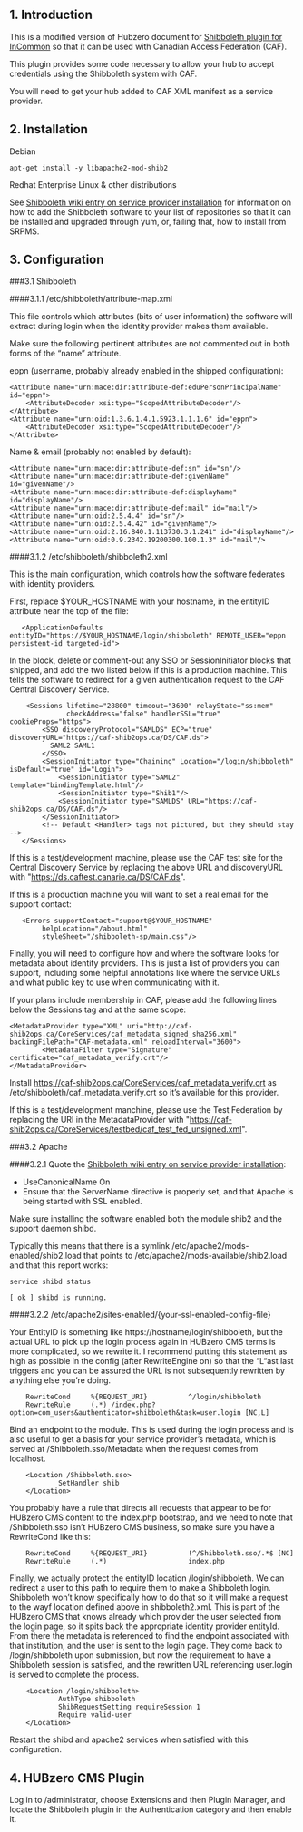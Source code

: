 ## 1. Introduction

This is a modified version of Hubzero document for [Shibboleth plugin for InCommon](https://help.hubzero.org/documentation/220/installation/debian/addons/incommon) so that it can be used with Canadian Access Federation (CAF).

This plugin provides some code necessary to allow your hub to accept credentials using the Shibboleth system with CAF.

You will need to get your hub added to CAF XML manifest as a service provider.


## 2. Installation

Debian

`apt-get install -y libapache2-mod-shib2`
 
Redhat Enterprise Linux & other distributions

See [Shibboleth wiki entry on service provider installation](https://wiki.shibboleth.net/confluence/display/SHIB2/NativeSPLinuxRPMInstall) for information on how to add the Shibboleth software to your list of repositories so that it can be installed and upgraded through yum, or, failing that, how to install from SRPMS.


## 3. Configuration

###3.1 Shibboleth

####3.1.1 /etc/shibboleth/attribute-map.xml

This file controls which attributes (bits of user information) the software will extract during login when the identity provider makes them available.

Make sure the following pertinent attributes are not commented out in both forms of the “name” attribute.

eppn (username, probably already enabled in the shipped configuration):

    <Attribute name="urn:mace:dir:attribute-def:eduPersonPrincipalName" id="eppn">
        <AttributeDecoder xsi:type="ScopedAttributeDecoder"/>
    </Attribute>
    <Attribute name="urn:oid:1.3.6.1.4.1.5923.1.1.1.6" id="eppn">
        <AttributeDecoder xsi:type="ScopedAttributeDecoder"/>
    </Attribute>

Name & email (probably not enabled by default):

    <Attribute name="urn:mace:dir:attribute-def:sn" id="sn"/>
    <Attribute name="urn:mace:dir:attribute-def:givenName" id="givenName"/>
    <Attribute name="urn:mace:dir:attribute-def:displayName" id="displayName"/>
    <Attribute name="urn:mace:dir:attribute-def:mail" id="mail"/>
    <Attribute name="urn:oid:2.5.4.4" id="sn"/>
    <Attribute name="urn:oid:2.5.4.42" id="givenName"/>
    <Attribute name="urn:oid:2.16.840.1.113730.3.1.241" id="displayName"/>
    <Attribute name="urn:oid:0.9.2342.19200300.100.1.3" id="mail"/>

####3.1.2 /etc/shibboleth/shibboleth2.xml

This is the main configuration, which controls how the software federates with identity providers.

First, replace $YOUR_HOSTNAME with your hostname, in the entityID attribute near the top of the file:

       <ApplicationDefaults entityID="https://$YOUR_HOSTNAME/login/shibboleth" REMOTE_USER="eppn persistent-id targeted-id">

In the block, delete or comment-out any SSO or SessionInitiator blocks that shipped, and add the two listed below if this is a production machine. This tells the software to redirect for a given authentication request to the CAF Central Discovery Service.

        <Sessions lifetime="28800" timeout="3600" relayState="ss:mem"
                  checkAddress="false" handlerSSL="true" cookieProps="https">
            <SSO discoveryProtocol="SAMLDS" ECP="true" discoveryURL="https://caf-shib2ops.ca/DS/CAF.ds">
              SAML2 SAML1
            </SSO>
            <SessionInitiator type="Chaining" Location="/login/shibboleth" isDefault="true" id="Login">
                <SessionInitiator type="SAML2" template="bindingTemplate.html"/>
                <SessionInitiator type="Shib1"/>
                <SessionInitiator type="SAMLDS" URL="https://caf-shib2ops.ca/DS/CAF.ds"/>
            </SessionInitiator>
            <!-- Default <Handler> tags not pictured, but they should stay -->
       </Sessions>

If this is a test/development machine, please use the CAF test site for the Central Discovery Service by replacing the above URL and discoveryURL with "https://ds.caftest.canarie.ca/DS/CAF.ds".

If this is a production machine you will want to set a real email for the support contact:

       <Errors supportContact="support@$YOUR_HOSTNAME"
            helpLocation="/about.html"
            styleSheet="/shibboleth-sp/main.css"/>

Finally, you will need to configure how and where the software looks for metadata about identity providers. This is just a list of providers you can support, including some helpful annotations like where the service URLs and what public key to use when communicating with it.

If your plans include membership in CAF, please add the following lines below the Sessions tag and at the same scope:

	<MetadataProvider type="XML" uri="http://caf-shib2ops.ca/CoreServices/caf_metadata_signed_sha256.xml" backingFilePath="CAF-metadata.xml" reloadInterval="3600">
            <MetadataFilter type="Signature" certificate="caf_metadata_verify.crt"/>
	</MetadataProvider> 

Install https://caf-shib2ops.ca/CoreServices/caf_metadata_verify.crt as /etc/shibboleth/caf_metadata_verify.crt so it’s available for this provider.

If this is a test/development manchine, please use the Test Federation by replacing the URI in the MetadataProvider with "https://caf-shib2ops.ca/CoreServices/testbed/caf_test_fed_unsigned.xml".


###3.2 Apache

####3.2.1 Quote the [Shibboleth wiki entry on service provider installation](https://wiki.shibboleth.net/confluence/display/SHIB2/NativeSPLinuxRPMInstall):

- UseCanonicalName On
- Ensure that the ServerName directive is properly set, and that Apache is being started with SSL enabled.

Make sure installing the software enabled both the module shib2 and the support daemon shibd.

Typically this means that there is a symlink /etc/apache2/mods-enabled/shib2.load that points to /etc/apache2/mods-available/shib2.load and that this report works:

`service shibd status`

	[ ok ] shibd is running.

####3.2.2 /etc/apache2/sites-enabled/{your-ssl-enabled-config-file}

Your EntityID is something like https://hostname/login/shibboleth, but the actual URL to pick up the login process again in HUBzero CMS terms is more complicated, so we rewrite it. I recommend putting this statement as high as possible in the config (after RewriteEngine on) so that the “L“ast last triggers and you can be assured the URL is not subsequently rewritten by anything else you’re doing.

        RewriteCond     %{REQUEST_URI}          ^/login/shibboleth
        RewriteRule     (.*) /index.php?option=com_users&authenticator=shibboleth&task=user.login [NC,L]

Bind an endpoint to the module. This is used during the login process and is also useful to get a basis for your service provider’s metadata, which is served at /Shibboleth.sso/Metadata when the request comes from localhost.

        <Location /Shibboleth.sso>
                SetHandler shib
        </Location>

You probably have a rule that directs all requests that appear to be for HUBzero CMS content to the index.php bootstrap, and we need to note that /Shibboleth.sso isn’t HUBzero CMS business, so make sure you have a RewriteCond like this:

        RewriteCond     %{REQUEST_URI}          !^/Shibboleth.sso/.*$ [NC]
        RewriteRule     (.*)                    index.php

Finally, we actually protect the entityID location /login/shibboleth. We can redirect a user to this path to require them to make a Shibboleth login. Shibboleth won’t know specifically how to do that so it will make a request to the wayf location defined above in shibboleth2.xml. This is part of the HUBzero CMS that knows already which provider the user selected from the login page, so it spits back the appropriate identity provider entityId. From there the metadata is referenced to find the endpoint associated with that institution, and the user is sent to the login page. They come back to /login/shibboleth upon submission, but now the requirement to have a Shibboleth session is satisfied, and the rewritten URL referencing user.login is served to complete the process.

        <Location /login/shibboleth>
                AuthType shibboleth
                ShibRequestSetting requireSession 1
                Require valid-user
        </Location>

Restart the shibd and apache2 services when satisfied with this configuration.


## 4. HUBzero CMS Plugin

Log in to /administrator, choose Extensions and then Plugin Manager, and locate the Shibboleth plugin in the Authentication category and then enable it.
